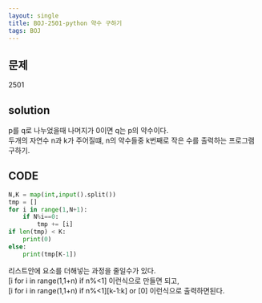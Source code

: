 ```yaml
---
layout: single
title: BOJ-2501-python 약수 구하기
tags: BOJ
---
```


## 문제  
2501

## solution  
p를 q로 나누었을때 나머지가 0이면 q는 p의 약수이다.  
두개의 자연수 n과 k가 주어질떄, n의 약수들중 k번째로 작은 수를 출력하는 프로그램 구하기.

## CODE  

```python
N,K = map(int,input().split())
tmp = []
for i in range(1,N+1):
    if N%i==0:
        tmp += [i]
if len(tmp) < K:
    print(0)
else:
    print(tmp[K-1])
```
리스트안에 요소를 더해넣는 과정을 줄일수가 있다.  
[i for i in range(1,1+n) if n%<1] 이런식으로 만들면 되고,  
\[i for i in range(1,1+n) if n%<1][k-1:k] or [0] 이런식으로 출력하면된다.